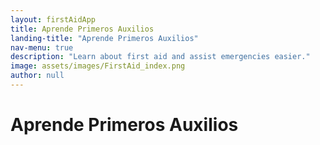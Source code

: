 ```yaml
---
layout: firstAidApp
title: Aprende Primeros Auxilios
landing-title: "Aprende Primeros Auxilios"
nav-menu: true
description: "Learn about first aid and assist emergencies easier."
image: assets/images/FirstAid_index.png
author: null
---
```


<h1>Aprende Primeros Auxilios</h1>
